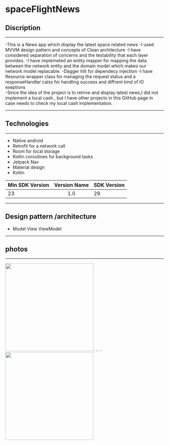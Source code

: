 # spaceFlightNews   



 ## Discription 
 -------------------------------------------------------
-This is a News app which display the latest space related news
-I used MVVM design pattern and  concepts of Clean architecture
-I have considered separation of concerns and the testability that each layer provides.
-I have implemeted an entity mapper for mapping the data between the network entity and the domain model which makes our network model replacable. 
-Dagger hilt for dependecy injection 
-I have Resource wrapper class for managing the request status and a responseHandler calss for handling success and diffrent kind of IO exeptions  
-Since the idea of the project is to retrive and display latest news,I did not implement a local cash , but I have other projects in this 
 GitHub page in case needs to check my local cash implementation. 

---

 ## Technologies   
    
 -----------------------------------------------------
 
- Native android
- Retrofit for a network call
- Room for local storage
- Kotlin coroutines for background tasks
- Jetpack Nav
- Material design
- Kotlin



 
 |  Min SDK Version | Version Name  | SDK Version |
 | ---------------- |:-------------:| ----------  |
 |  23              |  1.0          |      29     |

 
 


---------------------------------------------------------

## Design pattern /architecture


- Model View ViewModel

-----------------------------------------------------------


 

## photos

---------------------


<img src="schreenshot/image1.png" width="280">.  .  .   .<img src="schreenshot/image2.PNG" width="280"> 
